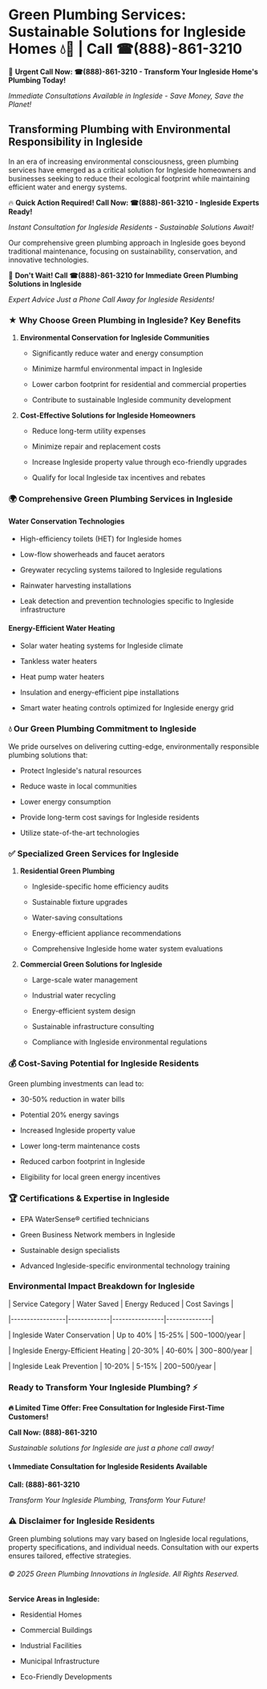# Green Plumbing Services: Sustainable Solutions for Ingleside Homes 💧🌿 | Call ☎(888)-861-3210

🚨 **Urgent Call Now: ☎(888)-861-3210 - Transform Your Ingleside Home's Plumbing Today!**
*Immediate Consultations Available in Ingleside - Save Money, Save the Planet!*

## Transforming Plumbing with Environmental Responsibility in Ingleside

In an era of increasing environmental consciousness, green plumbing services have emerged as a critical solution for Ingleside homeowners and businesses seeking to reduce their ecological footprint while maintaining efficient water and energy systems. 

🔥 **Quick Action Required! Call Now: ☎(888)-861-3210 - Ingleside Experts Ready!**
*Instant Consultation for Ingleside Residents - Sustainable Solutions Await!*

Our comprehensive green plumbing approach in Ingleside goes beyond traditional maintenance, focusing on sustainability, conservation, and innovative technologies.

🚨 **Don't Wait! Call ☎(888)-861-3210 for Immediate Green Plumbing Solutions in Ingleside**
*Expert Advice Just a Phone Call Away for Ingleside Residents!*

### ★ Why Choose Green Plumbing in Ingleside? Key Benefits

1. **Environmental Conservation for Ingleside Communities** 
   - Significantly reduce water and energy consumption
   - Minimize harmful environmental impact in Ingleside
   - Lower carbon footprint for residential and commercial properties
   - Contribute to sustainable Ingleside community development

2. **Cost-Effective Solutions for Ingleside Homeowners** 
   - Reduce long-term utility expenses
   - Minimize repair and replacement costs
   - Increase Ingleside property value through eco-friendly upgrades
   - Qualify for local Ingleside tax incentives and rebates

### 🌍 Comprehensive Green Plumbing Services in Ingleside

#### Water Conservation Technologies
- High-efficiency toilets (HET) for Ingleside homes
- Low-flow showerheads and faucet aerators
- Greywater recycling systems tailored to Ingleside regulations
- Rainwater harvesting installations
- Leak detection and prevention technologies specific to Ingleside infrastructure

#### Energy-Efficient Water Heating
- Solar water heating systems for Ingleside climate
- Tankless water heaters
- Heat pump water heaters
- Insulation and energy-efficient pipe installations
- Smart water heating controls optimized for Ingleside energy grid

### 💧 Our Green Plumbing Commitment to Ingleside

We pride ourselves on delivering cutting-edge, environmentally responsible plumbing solutions that:
- Protect Ingleside's natural resources
- Reduce waste in local communities
- Lower energy consumption
- Provide long-term cost savings for Ingleside residents
- Utilize state-of-the-art technologies

### ✅ Specialized Green Services for Ingleside

1. **Residential Green Plumbing**
   - Ingleside-specific home efficiency audits
   - Sustainable fixture upgrades
   - Water-saving consultations
   - Energy-efficient appliance recommendations
   - Comprehensive Ingleside home water system evaluations

2. **Commercial Green Solutions for Ingleside**
   - Large-scale water management
   - Industrial water recycling
   - Energy-efficient system design
   - Sustainable infrastructure consulting
   - Compliance with Ingleside environmental regulations

### 💰 Cost-Saving Potential for Ingleside Residents

Green plumbing investments can lead to:
- 30-50% reduction in water bills
- Potential 20% energy savings
- Increased Ingleside property value
- Lower long-term maintenance costs
- Reduced carbon footprint in Ingleside
- Eligibility for local green energy incentives

### 🏆 Certifications & Expertise in Ingleside

- EPA WaterSense® certified technicians
- Green Business Network members in Ingleside
- Sustainable design specialists
- Advanced Ingleside-specific environmental technology training

### Environmental Impact Breakdown for Ingleside

| Service Category | Water Saved | Energy Reduced | Cost Savings |
|-----------------|-------------|----------------|--------------|
| Ingleside Water Conservation | Up to 40% | 15-25% | $500-$1000/year |
| Ingleside Energy-Efficient Heating | 20-30% | 40-60% | $300-$800/year |
| Ingleside Leak Prevention | 10-20% | 5-15% | $200-$500/year |

### Ready to Transform Your Ingleside Plumbing? ⚡

**🔥 Limited Time Offer: Free Consultation for Ingleside First-Time Customers!**

**Call Now: (888)-861-3210**
*Sustainable solutions for Ingleside are just a phone call away!*

#### 📞 Immediate Consultation for Ingleside Residents Available

**Call: (888)-861-3210**
*Transform Your Ingleside Plumbing, Transform Your Future!*

### ⚠️ Disclaimer for Ingleside Residents

Green plumbing solutions may vary based on Ingleside local regulations, property specifications, and individual needs. Consultation with our experts ensures tailored, effective strategies.

###### © 2025 Green Plumbing Innovations in Ingleside. All Rights Reserved.

**Service Areas in Ingleside:** 
- Residential Homes
- Commercial Buildings
- Industrial Facilities
- Municipal Infrastructure
- Eco-Friendly Developments